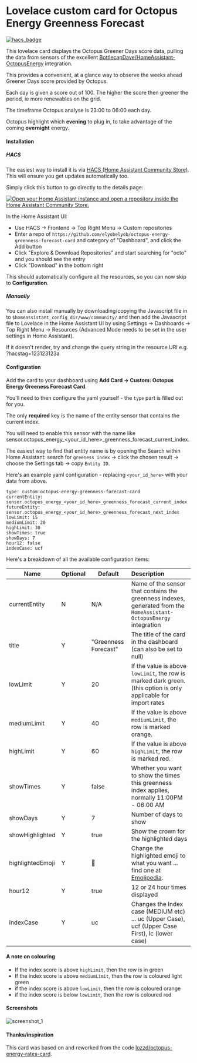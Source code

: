 # Lovelace custom card for Octopus Energy Greenness Forecast

[![hacs_badge](https://img.shields.io/badge/HACS-Default-orange.svg)](https://github.com/hacs/integration)

This lovelace card displays the Octopus Greener Days score data, pulling the data from sensors of the excellent [BottlecapDave/HomeAssistant-OctopusEnergy](https://github.com/BottlecapDave/) integration.

This provides a convenient, at a glance way to observe the weeks ahead Greener Days score provided by Octopus.

Each day is given a score out of 100.  The higher the score then greener the period, ie more renewables on the grid.

The timeframe Octopus analyse is 23:00 to 06:00 each day.

Octopus highlight which **evening** to plug in, to take advantage of the coming **overnight** energy.

#### Installation
##### HACS
The easiest way to install it is via [HACS (Home Assistant Community Store)](https://github.com/hacs/frontend). This will ensure you get updates automatically too.

Simply click this button to go directly to the details page:

[![Open your Home Assistant instance and open a repository inside the Home Assistant Community Store.](https://my.home-assistant.io/badges/hacs_repository.svg)](https://my.home-assistant.io/redirect/hacs_repository/?owner=elyobelyob&repository=octopus-energy-greenness-forecast-card&category=plugin)

In the Home Assistant UI:
* Use HACS -> Frontend -> Top Right Menu -> Custom repositories
* Enter a repo of `https://github.com/elyobelyob/octopus-energy-greenness-forecast-card` and category of "Dashboard", and click the Add button
* Click "Explore & Download Repositories" and start searching for "octo" and you should see the entry
* Click "Download" in the bottom right

This should automatically configure all the resources, so you can now skip to **Configuration**.

##### Manually
You can also install manually by downloading/copying the Javascript file in to `$homeassistant_config_dir/www/community/` and then add the Javascript file to Lovelace in the Home Assistant UI by using
Settings -> Dashboards -> Top Right Menu -> Resources (Advanced Mode needs to be set in the user settings in Home Assistant).

If it doesn't render, try and change the query string in the resource URI e.g. ?hacstag=123123123a

#### Configuration
Add the card to your dashboard using **Add Card -> Custom: Octopus Energy Greeness Forecast Card**.

You'll need to then configure the yaml yourself - the `type` part is filled out for you.

The only **required** key is the name of the entity sensor that contains the current index.

You will need to enable this sensor with the name like sensor.octopus_energy_<your_id_here>_greenness_forecast_current_index.

The easiest way to find that entity name is by opening the Search within Home Assistant: search for `greeness_index` -> click the chosen result -> choose the Settings tab -> copy `Entity ID`.

Here's an example yaml configuration - replacing `<your_id_here>` with your data from above.


```
type: custom:octopus-energy-greenness-forecast-card
currentEntity: sensor.octopus_energy_<your_id_here>_greenness_forecast_current_index
futureEntity: sensor.octopus_energy_<your_id_here>_greenness_forecast_next_index
lowLimit: 15
mediumLimit: 20
highLimit: 30
showTimes: true
showDays: 7
hour12: false
indexCase: ucf
```

Here's a breakdown of all the available configuration items:

| Name          | Optional | Default       | Description   |
|-----------------|----------|---------------|:-----------------------------------------------------------------------------------------------------------------------------------------------------|
| currentEntity   | N        | N/A           | Name of the sensor that contains the greenness indexes, generated from the `HomeAssistant-OctopusEnergy` integration |
| title           | Y        | "Greenness Forecast" | The title of the card in the dashboard (can also be set to null) |
| lowLimit        | Y        | 20            | If the value is above `lowLimit`, the row is marked dark green. (this option is only applicable for import rates |
| mediumLimit     | Y        | 40            | If the value is above `mediumLimit`, the row is marked orange. |
| highLimit       | Y        | 60            | If the value is above `highLimit`, the row is marked red. |
| showTimes       | Y        | false         | Whether you want to show the times this greenness index applies, normally 11:00PM - 06:00 AM |
| showDays        | Y        | 7             | Number of days to show |
| showHighlighted | Y        | true          | Show the crown for the highlighted days |
| highlightedEmoji | Y       | 👑            | Change the highlighted emoji to what you want ... find one at [Emojipedia](https://emojipedia.org/). |
| hour12          | Y        | true          | 12 or 24 hour times displayed |
| indexCase       | Y        | uc            | Changes the Index case  (MEDIUM etc) ... uc (Upper Case), ucf (Upper Case First), lc (lower case) |

#### A note on colouring

* If the index score is above `highLimit`, then the row is in green
* If the index score is above `mediumLimit`, then the row is coloured light green
* if the index score is above `lowLimit`, then the row is coloured orange
* if the index score is below `lowLimit`, then the row is coloured red

#### Screenshots
![screenshot_1](assets/screenshot_1.png)

#### Thanks/inspiration
This card was based on and reworked from the code [lozzd/octopus-energy-rates-card](https://github.com/lozzd/octopus-energy-rates-card).


